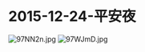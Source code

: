  # 2015-12-24-平安夜
 ![97NN2n.jpg](https://s1.ax1x.com/2018/03/21/97NN2n.jpg)
 ![97WJmD.jpg](https://s1.ax1x.com/2018/03/21/97WJmD.jpg)